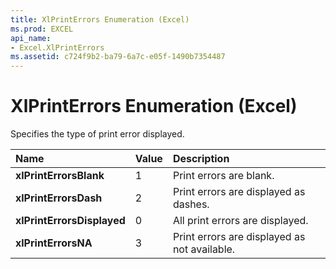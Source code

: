```yaml
---
title: XlPrintErrors Enumeration (Excel)
ms.prod: EXCEL
api_name:
- Excel.XlPrintErrors
ms.assetid: c724f9b2-ba79-6a7c-e05f-1490b7354487
---
```



# XlPrintErrors Enumeration (Excel)

Specifies the type of print error displayed.



|**Name**|**Value**|**Description**|
|:-----|:-----|:-----|
| **xlPrintErrorsBlank**|1|Print errors are blank.|
| **xlPrintErrorsDash**|2|Print errors are displayed as dashes.|
| **xlPrintErrorsDisplayed**|0|All print errors are displayed.|
| **xlPrintErrorsNA**|3|Print errors are displayed as not available.|

